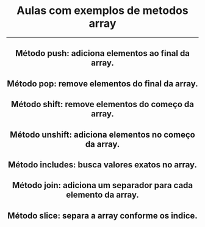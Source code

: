 <h1 align="center">Aulas com exemplos de metodos array</h1>

---


<h2 align="center">Método push: <strong>adiciona</strong> elementos ao final da array.</h2>
<h2 align="center">Método pop: <strong>remove</strong> elementos do final da array.</h2>
<h2 align="center">Método shift: <strong>remove</strong> elementos do começo da array.</h2>
<h2 align="center">Método unshift: <strong>adiciona</strong> elementos no começo da array.</h2>
<h2 align="center">Método includes: <strong>busca</strong> valores exatos no array.</h2>
<h2 align="center">Método join: <strong>adiciona</strong> um separador para cada elemento da array.</h2>
<h2 align="center">Método slice: <strong>separa</strong> a array conforme os indice.</h2>
